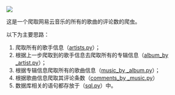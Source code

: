 ![](https://img.shields.io/badge/Python-3.5.2-blue.svg)

这是一个爬取网易云音乐的所有的歌曲的评论数的爬虫。

以下为主要思路：

1. 爬取所有的歌手信息（[artists.py](music_163/artists.py)）；
2. 根据上一步爬取到的歌手信息去爬取所有的专辑信息（[album_by _artist.py](music_163/album_by_artist.py)）；
3. 根据专辑信息爬取所有的歌曲信息（[music_by _album.py](music_163/music_by_album.py)）；
4. 根据歌曲信息爬取其评论条数（[comments_by _music.py](music_163/comments_by_music.py)）
5. 数据库相关的语句都存放于（[sql.py](music_163/sql.py)）中。